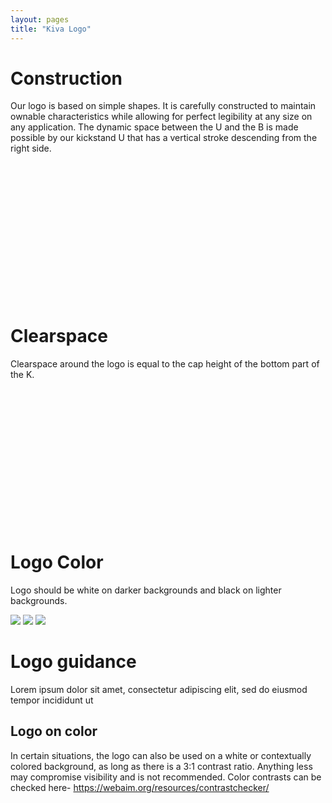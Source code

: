 ```yaml
---
layout: pages
title: "Kiva Logo"
---
```

# Construction
Our logo is based on simple shapes. It is carefully constructed to maintain ownable characteristics while allowing for perfect legibility at any size on any application. The dynamic space between the U and the B is made possible by our kickstand U that has a vertical stroke descending from the right side.

<?xml version="1.0" encoding="utf-8"?>
<!-- Generator: Adobe Illustrator 24.3.0, SVG Export Plug-In . SVG Version: 6.00 Build 0)  -->
<svg version="1.1" id="Layer_1" xmlns="http://www.w3.org/2000/svg" xmlns:xlink="http://www.w3.org/1999/xlink" x="0px" y="0px"
	 viewBox="0 0 837.7 368.6" style="enable-background:new 0 0 837.7 368.6;" xml:space="preserve">
<style type="text/css">
	.st0{fill-rule:evenodd;clip-rule:evenodd;fill:#3E4653;}
	.st1{fill:none;stroke:#8B9098;}
</style>
<g>
	<path class="st0" d="M541.7,236.9h22.4V163h-22.4V236.9z M598.9,236.9h25.8l25.8-73.9h-22.2c0,0-12.1,40.2-15.7,52.9h-0.3
		c-3.6-12.7-15.8-52.9-15.8-52.9h-23.6L598.9,236.9z M728.6,163h-21.6v10.1c-3.7-7.8-12.4-12.1-22.5-12.1c-18.3,0-32.8,14.9-32.8,39
		c0,24.2,14,39,31.7,39c12.4,0,19.9-6.1,23.6-12.7v10.7h21.6V163z M706.4,201.8c0,13.7-8.4,20-16.8,20c-9.2,0-15.1-9.3-15.1-21.9
		c0-12.4,6.2-21.9,15.8-21.9c7.9,0,16,6.5,16,20V201.8z M482.2,131.4h-22.4v105.4h22.4V131.4z M488.4,197.7
		c35.5,0,43.8-29.7,43.8-34.7h-3.1c-35.5,0-43.8,29.7-43.8,34.7H488.4z M485.4,201.3c0,5.4,6.1,35.7,44.4,35.7h3.1
		c0-5.4-6.1-35.7-44.4-35.7H485.4z M566.3,142.6c0-7-5.1-13-13.4-13s-13.4,6.1-13.4,13s5.1,13,13.4,13S566.3,149.6,566.3,142.6z"/>
	<line class="st1" x1="385.8" y1="238.6" x2="802.8" y2="238.6"/>
	<line class="st1" x1="385.8" y1="128.9" x2="802.8" y2="128.9"/>
	<line class="st1" x1="459.7" y1="313.5" x2="459.7" y2="55.1"/>
	<line class="st1" x1="727.9" y1="313.5" x2="727.9" y2="55.1"/>
	<path class="st0" d="M131.2,131.4h-22.4v105.4h22.4V131.4z M137.4,197.7c35.5,0,43.8-29.7,43.8-34.7h-3.1
		c-35.5,0-43.8,29.7-43.8,34.7H137.4z M134.4,201.3c0,5.4,6.1,35.7,44.4,35.7h3.1c0-5.4-6.1-35.7-44.4-35.7H134.4z"/>
	<line class="st1" x1="34.8" y1="238.7" x2="259.1" y2="238.7"/>
	<line class="st1" x1="34.8" y1="128.7" x2="259.1" y2="128.7"/>
	<line class="st1" x1="108.7" y1="313.5" x2="108.7" y2="55.1"/>
	<line class="st1" x1="183.3" y1="313.5" x2="183.3" y2="55.1"/>
</g>
</svg>

# Clearspace
Clearspace around the logo is equal to the cap height of the bottom part of the K.

<?xml version="1.0" encoding="utf-8"?>
<!-- Generator: Adobe Illustrator 24.3.0, SVG Export Plug-In . SVG Version: 6.00 Build 0)  -->
<svg version="1.1" id="Layer_1" xmlns="http://www.w3.org/2000/svg" xmlns:xlink="http://www.w3.org/1999/xlink" x="0px" y="0px"
	 viewBox="0 0 837.7 368.6" style="enable-background:new 0 0 837.7 368.6;" xml:space="preserve">
<style type="text/css">
	.st0{fill-rule:evenodd;clip-rule:evenodd;fill:#3E4653;}
	.st1{fill:none;stroke:#8B9098;}
	.st2{fill:#9EA2A9;}
	.st3{fill-opacity:0.6;}
	.st4{fill:#FFFFFF;}
</style>
<g>
	<path class="st0" d="M487.3,247.8h27v-89.2h-27V247.8z M556.3,247.8h31.1l31.1-89.2h-26.8c0,0-14.6,48.5-18.9,63.9h-0.4
		c-4.3-15.4-19.1-63.9-19.1-63.9h-28.5L556.3,247.8z M713,158.5h-26v12.2c-4.5-9.4-15-14.6-27.2-14.6c-22.1,0-39.5,18-39.5,47
		c0,29.2,16.9,47,38.2,47c15,0,24-7.3,28.5-15.4v12.9h26V158.5z M686.2,205.4c0,16.5-10.1,24.2-20.2,24.2
		c-11.1,0-18.2-11.2-18.2-26.4c0-15,7.5-26.4,19.1-26.4c9.6,0,19.3,7.9,19.3,24.2V205.4z M415.4,120.5h-27v127.3h27V120.5z
		 M423,200.5c42.9,0,52.9-35.8,52.9-41.9h-3.7c-42.9,0-52.9,35.8-52.9,41.9H423z M419.3,204.8c0,6.5,7.4,43,53.6,43h3.7
		c0-6.5-7.4-43-53.6-43H419.3z M516.9,134c0-8.4-6.2-15.7-16.1-15.7c-9.9,0-16.1,7.3-16.1,15.7c0,8.4,6.2,15.7,16.1,15.7
		C510.8,149.7,516.9,142.4,516.9,134z"/>
	<rect x="299.1" y="28.3" class="st1" width="503.4" height="312"/>
	<line class="st1" x1="299.1" y1="250" x2="802.5" y2="250"/>
	<line class="st1" x1="299.1" y1="117.6" x2="802.5" y2="117.6"/>
	<line class="st1" x1="388.4" y1="340.3" x2="388.4" y2="28.3"/>
	<line class="st1" x1="712.2" y1="340.3" x2="712.2" y2="28.3"/>
	<path class="st2" d="M355.7,57.1h-6.1l-5.5,7.8l-5.3-7.8h-6.5l8.5,12.2l-9.3,13h6l6.2-8.7l6.1,8.7h6.5l-9.3-13.2L355.7,57.1z"/>
	<path class="st2" d="M355.7,280.1h-6.1l-5.5,7.8l-5.3-7.8h-6.5l8.5,12.2l-9.3,13h6l6.2-8.7l6.1,8.7h6.5l-9.3-13.2L355.7,280.1z"/>
	<path class="st2" d="M768.7,279.1h-6.1l-5.5,7.8l-5.3-7.8h-6.5l8.5,12.2l-9.3,13h6l6.2-8.7l6.1,8.7h6.5l-9.3-13.2L768.7,279.1z"/>
	<path class="st2" d="M768.7,57.1h-6.1l-5.5,7.8l-5.3-7.8h-6.5l8.5,12.2l-9.3,13h6l6.2-8.7l6.1,8.7h6.5l-9.3-13.2L768.7,57.1z"/>
	<path class="st0" d="M97,118.3H70.1v127.1H97V118.3z"/>
	<path class="st0" d="M104.6,198.1c42.8,0,52.8-35.7,52.8-41.9h-3.7c-42.8,0-52.8,35.7-52.8,41.9H104.6z"/>
	<path class="st0" d="M100.9,202.5c0,6.5,7.4,43,53.5,43h3.7c0-6.5-7.4-43-53.5-43H100.9L100.9,202.5z"/>
	<rect x="69.6" y="156.3" class="st3" width="89.2" height="89.2"/>
	<path class="st4" d="M126.7,185.1h-6.1l-5.5,7.8l-5.3-7.8h-6.5l8.5,12.2l-9.3,13h6l6.2-8.7l6.1,8.7h6.5l-9.3-13.2L126.7,185.1z"/>
	<line class="st1" x1="70.1" y1="118.3" x2="70.1" y2="283.5"/>
	<line class="st1" x1="159.3" y1="118.3" x2="159.3" y2="283.5"/>
	<line class="st1" x1="35.1" y1="155.8" x2="200.3" y2="155.8"/>
	<line class="st1" x1="35.1" y1="245" x2="200.3" y2="245"/>
</g>
</svg>


# Logo Color
Logo should be white on darker backgrounds and black on lighter backgrounds.

<div class="triple-grid">
<img src="../assets/icons/logocolor-icon-1.svg">
<img src="../assets/icons/logocolor-icon-2.svg">
<img src="../assets/icons/logocolor-icon-3.svg">
</div>

# Logo guidance
Lorem ipsum dolor sit amet, consectetur adipiscing elit, sed do eiusmod tempor incididunt ut

## Logo on color
In certain situations, the logo can also be used on a white or contextually colored background, as long as there is a 3:1 contrast ratio. Anything less may compromise visibility and is not recommended. Color contrasts can be checked here- https://webaim.org/resources/contrastchecker/